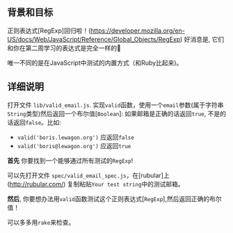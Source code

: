 ## 背景和目标

正则表达式[RegExp]回归啦！(https://developer.mozilla.org/en-US/docs/Web/JavaScript/Reference/Global_Objects/RegExp) 好消息是, 它们和你在第二周学习的表达式是完全一样的🙌

唯一不同的是在JavaScript中测试的内置方式（和Ruby比起来)。

## 详细说明

打开文件 `lib/valid_email.js`. 实现`valid`函数，使用一个`email`参数(属于字符串`String`类型)然后返回一个布尔值[`Boolean`]: 如果邮箱是正确的话返回`true`, 不是的话返回`false`。比如:

- `valid('boris.lewagon.org')` 应返回`false`
- `valid('boris@lewagon.org')` 应返回`true`

**首先** 你要找到一个能够通过所有测试的`RegExp`!

可以先打开文件 `spec/valid_email_spec.js`，在[rubular]上(http://rubular.com/) 复制粘贴`Your test string`中的测试邮箱。

**然后**, 你要想办法用`valid`函数测试这个正则表达式[`RegExp`],然后返回正确的布尔值！

可以多多用`rake`来检查。
